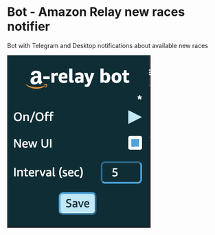 # Bot - Amazon Relay new races notifier
Bot with Telegram and Desktop notifications about available new races

![bot_screen.png](assets%2Fbot_screen.png)
